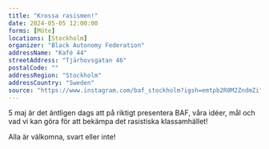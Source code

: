 ```yaml
---
title: "Krossa rasismen!"
date: 2024-05-05 12:00:00
forms: [Möte]
locations: [Stockholm]
organizer: "Black Autonomy Federation"
addressName: "Kafé 44"
streetAddress: "Tjärhovsgatan 46"
postalCode: ""
addressRegion: "Stockholm"
addressCountry: "Sweden"
source: "https://www.instagram.com/baf_stockholm?igsh=emtpb2R0M2ZndmZi"
---
```

5 maj är det äntligen dags att på riktigt presentera BAF, våra idéer, mål och vad vi kan göra för att bekämpa det rasistiska klassamhället! 

Alla är välkomna, svart eller inte!